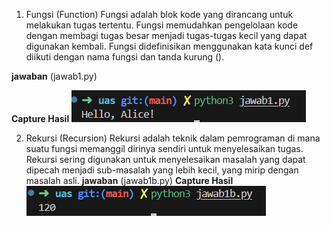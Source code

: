 1. Fungsi (Function)
Fungsi adalah blok kode yang dirancang untuk melakukan tugas tertentu. Fungsi memudahkan pengelolaan kode dengan membagi tugas besar menjadi tugas-tugas kecil yang dapat digunakan kembali. Fungsi didefinisikan menggunakan kata kunci def diikuti dengan nama fungsi dan tanda kurung ().

**jawaban**
(jawab1.py)

**Capture Hasil**
![alt text](image-1.png)


2. Rekursi (Recursion)
Rekursi adalah teknik dalam pemrograman di mana suatu fungsi memanggil dirinya sendiri untuk menyelesaikan tugas. Rekursi sering digunakan untuk menyelesaikan masalah yang dapat dipecah menjadi sub-masalah yang lebih kecil, yang mirip dengan masalah asli.
**jawaban**
(jawab1b.py)
**Capture Hasil**
![alt text](image.png)
